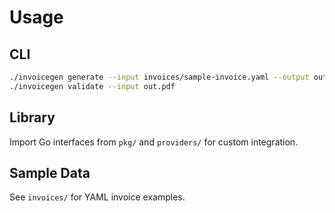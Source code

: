 # Usage

## CLI

```sh
./invoicegen generate --input invoices/sample-invoice.yaml --output out.pdf
./invoicegen validate --input out.pdf
```

## Library

Import Go interfaces from `pkg/` and `providers/` for custom integration.

## Sample Data

See `invoices/` for YAML invoice examples.
